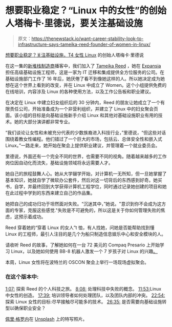 # 想要职业稳定？“Linux 中的女性”的创始人塔梅卡·里德说，要关注基础设施

> 原文：<https://thenewstack.io/want-career-stability-look-to-infrastructure-says-tameika-reed-founder-of-women-in-linux/>

[想要职业稳定？关注基础设施，T4 女性 Linux](https://thenewstack.simplecast.com/episodes/want-career-stability-look-to-infrastructure-says-tameika-reed-founder-of-women-in-linux) 的创始人塔梅卡·里德说

在这一集的[新堆栈制造商](https://thenewstack.io/podcasts/makers)播客中，我们加入了 [Tameika Reed](https://www.linkedin.com/in/tameika-reed-1a7290128/) ，她在 [Expansia](https://expansiagroup.com) 担任高级基础设施工程师，这是一家为 IT 迁移和集成提供全方位服务的公司。在基础设施部门工作了 16 年后，她厌倦了看不到像她这样的人。所以她决定成为她想在这个世界上看到的改变，并在 Linux 中成立了 Women。这个小组提供免费的在线培训，内容涉及 Linux 的各种使用方法，以及工作公告板和职业建议。

在决定在 Linux 中建立妇女组织后的 30 分钟内，Reed 的朋友让她成立了一个有限责任公司，开始准备成为一个非营利组织，并建立了 Linux 中的妇女聚会页面。该小组的目标是向基础设施新手介绍 Linux 和其他对基础设施职业有用的技术。她的大部分演讲都非常专业。

“我们谈论让女性和未被充分代表的少数族裔进入科技行业，”里德说，“但这些对话围绕着教女性编程。他们错过了一个巨大的市场，包括云、总体安全性和嵌入式 Linux。”一路走来，她开始在聚会上提供职业建议，并管理着一个就业委员会。

里德说，外面还有一个完全不同的世界，也需要不同的视角。随着越来越多的工作岗位因自动化而流失，基础设施领域将永远需要人才。

她自己的旅程鼓舞人心。她从大学辍学开始，对计算机一无所知，但一旦她掌握了基本知识，她就自学了微软办公套件，然后对这一切背后的东西感到好奇。她买书，自学，并最终回到大学获得计算机工程学位，同时通过记录她创建的项目和她在此过程中学到的东西来建立自己的作品集。

她把自己的成功归功于坦然面对失败。“沉迷其中，”她说。"意识到你不会成为这方面的专家，克服这些感觉."失败是不可避免的，所以这是关于你如何管理失败的焦虑，这预示着成功。

Reed 穿着她的“穿着 Linux 的女人”t 恤，有人找她，问她是否能帮助找到懂 Linux 的工程师，最引人注目的是几个为船只制造信息娱乐中心和安全模块的人。

请收听 Reed 的故事，了解她如何在一台 72 美元的 Compaq Presario 上开始学习 Linux，以及她如何使用 BB-8 机器人激发一个 7 岁孩子对 Linux 的兴趣[。](https://gobot.io/documentation/platforms/bb8/)

本周，Linux 女性将在波特兰的 OSCON 聚会上举行一场现场虚拟聚会。

### 在这个版本中:

[1:07:](https://thenewstack.simplecast.com/episodes/want-career-stability-look-to-infrastructure-says-tameika-reed-founder-of-women-in-linux?t=1:07) 探索 Reed 的个人科技之旅。
[8:08:](https://thenewstack.simplecast.com/episodes/want-career-stability-look-to-infrastructure-says-tameika-reed-founder-of-women-in-linux?t=8:08) 处理科技中失败的概念。
[11:53:](https://thenewstack.simplecast.com/episodes/want-career-stability-look-to-infrastructure-says-tameika-reed-founder-of-women-in-linux?t=11:53)Linux 中女性的创造。
[17:39:](https://thenewstack.simplecast.com/episodes/want-career-stability-look-to-infrastructure-says-tameika-reed-founder-of-women-in-linux?t=17:39) 培训领导者如何处理团队，以及团队内部的冲突。
[22:54:](https://thenewstack.simplecast.com/episodes/want-career-stability-look-to-infrastructure-says-tameika-reed-founder-of-women-in-linux?t=22:54) 探索 Linux 女性的目标:尽早接触尽可能多的技术。
[26:35:](https://thenewstack.simplecast.com/episodes/want-career-stability-look-to-infrastructure-says-tameika-reed-founder-of-women-in-linux?t=26:35) 是否需要向基础设施转型以确保职业安全？

[佩里·格罗内](https://unsplash.com/@perrygrone?utm_source=unsplash&utm_medium=referral&utm_content=creditCopyText)在 [Unsplash](https://unsplash.com/search/photos/community?utm_source=unsplash&utm_medium=referral&utm_content=creditCopyText) 上的特写照片。

<svg xmlns:xlink="http://www.w3.org/1999/xlink" viewBox="0 0 68 31" version="1.1"><title>Group</title> <desc>Created with Sketch.</desc></svg>